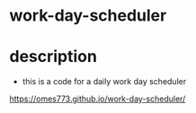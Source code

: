 # work-day-scheduler

# description
- this is a code for a daily work day scheduler

https://omes773.github.io/work-day-scheduler/
